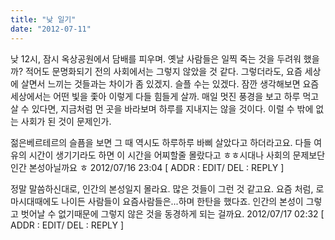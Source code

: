 ```yaml
---
title: "낮 일기"
date: "2012-07-11"
---
```


낮 12시, 잠시 옥상공원에서 담배를 피우며. 옛날 사람들은 일찍 죽는 것을 두려워 했을까? 적어도 문명화되기 전의 사회에서는 그렇지 않았을 것 같다. 그렇더라도, 요즘 세상에 살면서 느끼는 것들과는 차이가 좀 있겠지. 슬플 수는 있겠다. 잠깐 생각해보면 요즘 세상에서는 어떤 빛을 좇아 이렇게 다들 힘들게 살까. 매일 멋진 풍경을 보고 하루 먹고 살 수 있다면, 지금처럼 먼 곳을 바라보며 하루를 지내지는 않을 것이다. 이럴 수 밖에 없는 사회가 된 것이 문제인가.

젊은베르테르의 슬픔을 보면 그 때 역시도 하루하루 바삐 살았다고 하더라고요. 다들 여유의 시간이 생기기라도 하면 이 시간을 어찌할줄 몰랐다고 ㅎㅎ시대나 사회의 문제보단 인간 본성아닐까요 ㅎ 2012/07/16 23:04 \[ ADDR : EDIT/ DEL : REPLY \]

정말 말씀하신대로, 인간의 본성일지 몰라요. 많은 것들이 그런 것 같고요. 요즘 처럼, 로마시대때에도 나이든 사람들이 요즘사람들은...하며 한탄을 했다죠. 인간의 본성이 그렇고 벗어날 수 없기때문에 그렇지 않은 것을 동경하게 되는 걸까요. 2012/07/17 02:32 \[ ADDR : EDIT/ DEL : REPLY \]
